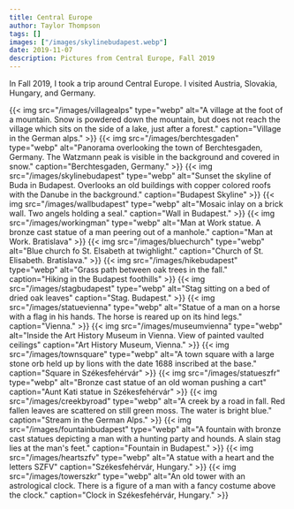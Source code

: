 ```yaml
---
title: Central Europe
author: Taylor Thompson
tags: []
images: ["/images/skylinebudapest.webp"]
date: 2019-11-07
description: Pictures from Central Europe, Fall 2019
---
```


In Fall 2019, I took a trip around Central Europe. I visited Austria, Slovakia, Hungary, and Germany.

{{< img src="/images/villagealps" type="webp" alt="A village at the foot of a mountain. Snow is powdered down the mountain, but does not reach the village which sits on the side of a lake, just after a forest." caption="Village in the German alps." >}}
{{< img src="/images/berchtesgaden" type="webp" alt="Panorama overlooking the town of Berchtesgaden, Germany. The Watzmann peak is visible in the background and covered in snow." caption="Berchtesgaden, Germany." >}}
{{< img src="/images/skylinebudapest" type="webp" alt="Sunset the skyline of Buda in Budapest. Overlooks an old buildings with copper colored roofs with the Danube in the background." caption="Budapest Skyline" >}}
{{< img src="/images/wallbudapest" type="webp" alt="Mosaic inlay on a brick wall. Two angels holding a seal." caption="Wall in Budapest." >}}
{{< img src="/images/workingman" type="webp" alt="Man at Work statue. A bronze cast statue of a man peering out of a manhole." caption="Man at Work. Bratislava" >}}
{{< img src="/images/bluechurch" type="webp" alt="Blue church fo St. Elsabeth at twighlight." caption="Church of St. Elisabeth. Bratislava." >}}
{{< img src="/images/hikebudapest" type="webp" alt="Grass path between oak trees in the fall." caption="Hiking in the Budapest foothills" >}}
{{< img src="/images/stagbudapest" type="webp" alt="Stag sitting on a bed of dried oak leaves" caption="Stag. Budapest." >}}
{{< img src="/images/statuevienna" type="webp" alt="Statue of a man on a horse with a flag in his hands. The horse is reared up on its hind legs." caption="Vienna." >}}
{{< img src="/images/museumvienna" type="webp" alt="Inside the Art History Museum in Vienna. View of painted vaulted ceilings" caption="Art History Museum, Vienna." >}}
{{< img src="/images/townsquare" type="webp" alt="A town square with a large stone orb held up by lions with the date 1688 inscribed at the base." caption="Square in Székesfehérvár" >}}
{{< img src="/images/statueszfr" type="webp" alt="Bronze cast statue of an old woman pushing a cart" caption="Aunt Kati statue in Székesfehérvár" >}}
{{< img src="/images/creekbyroad" type="webp" alt="A creek by a road in fall. Red fallen leaves are scattered on still green moss. The water is bright blue." caption="Stream in the German Alps." >}}
{{< img src="/images/fountainbudapest" type="webp" alt="A fountain with bronze cast statues depicting a man with a hunting party and hounds. A slain stag lies at the man's feet." caption="Fountain in Budapest." >}}
{{< img src="/images/heartszfv" type="webp" alt="A statue with a heart and the letters SZFV" caption="Székesfehérvár, Hungary." >}}
{{< img src="/images/towerszkr" type="webp" alt="An old tower with an astrological clock. There is a figure of a man with a fancy costume above the clock." caption="Clock in Székesfehérvár, Hungary." >}}
